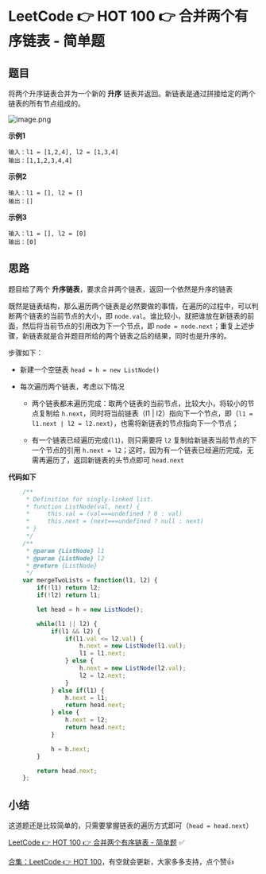 # LeetCode 👉 HOT 100 👉 合并两个有序链表 - 简单题

## 题目

将两个升序链表合并为一个新的 **升序** 链表并返回。新链表是通过拼接给定的两个链表的所有节点组成的。

![image.png](https://p9-juejin.byteimg.com/tos-cn-i-k3u1fbpfcp/1a3a782546db42129edb6cd25277cf50~tplv-k3u1fbpfcp-watermark.image?)

**示例1**

    输入：l1 = [1,2,4], l2 = [1,3,4]
    输出：[1,1,2,3,4,4]

**示例2**

    输入：l1 = [], l2 = []
    输出：[]

**示例3**

    输入：l1 = [], l2 = [0]
    输出：[0]

## 思路

题目给了两个 **升序链表**，要求合并两个链表，返回一个依然是升序的链表

既然是链表结构，那么遍历两个链表是必然要做的事情，在遍历的过程中，可以判断两个链表的当前节点的大小，即 `node.val`。谁比较小，就把谁放在新链表的前面，然后将当前节点的引用改为下一个节点，即 `node = node.next`；重复上述步骤，新链表就是合并题目所给的两个链表之后的结果，同时也是升序的。

步骤如下：

- 新建一个空链表 `head = h = new ListNode()`

- 每次遍历两个链表，考虑以下情况

    - 两个链表都未遍历完成：取两个链表的当前节点，比较大小，将较小的节点复制给 `h.next`，同时将当前链表（l1 | l2）指向下一个节点，即（`l1 = l1.next | l2 = l2.next`），也需将新链表的节点指向下一个节点；

    - 有一个链表已经遍历完成(`l1`)，则只需要将 `l2` 复制给新链表当前节点的下一个节点的引用 `h.next = l2`；这时，因为有一个链表已经遍历完成，无需再遍历了，返回新链表的头节点即可 `head.next`



**代码如下**

```js
    /**
     * Definition for singly-linked list.
     * function ListNode(val, next) {
     *     this.val = (val===undefined ? 0 : val)
     *     this.next = (next===undefined ? null : next)
     * }
     */
    /**
     * @param {ListNode} l1
     * @param {ListNode} l2
     * @return {ListNode}
     */
    var mergeTwoLists = function(l1, l2) {
        if(!l1) return l2;
        if(!l2) return l1;

        let head = h = new ListNode();

        while(l1 || l2) {
            if(l1 && l2) {
                if(l1.val <= l2.val) {
                    h.next = new ListNode(l1.val);
                    l1 = l1.next;
                } else {
                    h.next = new ListNode(l2.val);
                    l2 = l2.next;
                }
            } else if(l1) {
                h.next = l1;
                return head.next;
            } else {
                h.next = l2;
                return head.next;
            }

            h = h.next;
        }

        return head.next;
    };
```

## 小结

这道题还是比较简单的，只需要掌握链表的遍历方式即可（`head = head.next`）

[LeetCode 👉 HOT 100 👉 合并两个有序链表 - 简单题](https://leetcode-cn.com/problems/merge-two-sorted-lists/) ✅


[合集：LeetCode 👉 HOT 100](https://juejin.cn/column/7029946677398077476)，有空就会更新，大家多多支持，点个赞👍